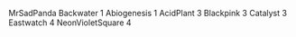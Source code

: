 MrSadPanda
Backwater 1
Abiogenesis 1
AcidPlant 3
Blackpink 3
Catalyst 3
Eastwatch 4
NeonVioletSquare 4